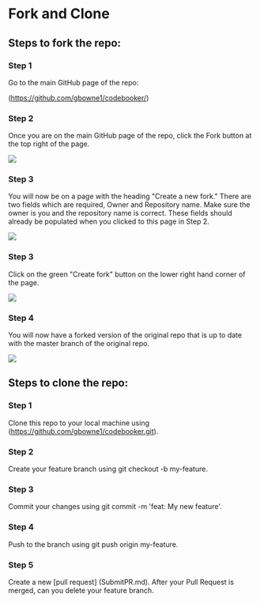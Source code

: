 # Fork and Clone 

## Steps to fork the repo: 

### Step 1

Go to the main GitHub page of the repo:

(https://github.com/gbowne1/codebooker/)

### Step 2

Once you are on the main GitHub page of the repo, click the Fork button at the top right of the page. 

![](fork.png)

### Step 3

You will now be on a page with the heading "Create a new fork."
There are two fields which are required, Owner and Repository name. Make sure the owner is you and the repository name is correct. These fields should already be populated when you clicked to this page in Step 2.

![](CreateFork.png)

### Step 3

Click on the green "Create fork" button on the lower right hand corner of the page.

![](CreateForkBtn.png)

### Step 4

You will now have a forked version of the original repo that is up to date with the master branch of the original repo.

![](ForkedBranch.png)

## Steps to clone the repo:

### Step 1

Clone this repo to your local machine using (https://github.com/gbowne1/codebooker.git).
 
### Step 2

Create your feature branch using git checkout -b my-feature.

### Step 3

Commit your changes using git commit -m 'feat: My new feature'.

### Step 4

Push to the branch using git push origin my-feature.

### Step 5

Create a new [pull request] (SubmitPR.md).
After your Pull Request is merged, can you delete your feature branch.
